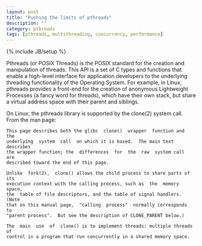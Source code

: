 ```yaml
---
layout: post
title: "Pushing the limits of pthreads"
description: ""
category: pthreads
tags: [pthreads, multithreading, concurrency, performance]
---
```

{% include JB/setup %}

Pthreads (or POSIX Threads) is the POSIX standard for the creation and
manipulation of threads. This API is a set of C types and functions that
enable a high-level interface for application developers to the
underlying threading functionality of the Operating System. For example,
in Linux, pthreads provides a front-end for the creation of anonymous
Lightweight Processes (a fancy word for threads), which have their own
stack, but share a virtual address space with their parent and siblings.

<!--break-->

On Linux, the pthreads library is supported by the clone(2) system call.
From the man page:


    This page describes both the glibc  clone()  wrapper  function and  the
    underlying  system  call  on which it is based.  The main text describes
    the wrapper function; the  differences  for  the  raw  system call  are
    described toward the end of this page.

    Unlike  fork(2),  clone() allows the child process to share parts of its
    execution context with the calling process, such as  the  memory space,
    the  table of file descriptors, and the table of signal handlers.  (Note
    that on this manual page,  "calling  process"  normally corresponds  to
    "parent process".  But see the description of CLONE_PARENT below.)

    The  main  use  of  clone() is to implement threads: multiple threads of
    control in a program that run concurrently in a shared memory space.



